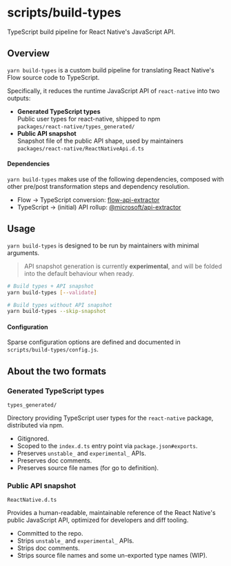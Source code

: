 # scripts/build-types

TypeScript build pipeline for React Native's JavaScript API.

## Overview

`yarn build-types` is a custom build pipeline for translating React Native's Flow source code to TypeScript.

Specifically, it reduces the runtime JavaScript API of `react-native` into two outputs:

- **Generated TypeScript types**\
Public user types for react-native, shipped to npm\
`packages/react-native/types_generated/`
- **‌Public API snapshot**\
Snapshot file of the public API shape, used by maintainers\
`packages/react-native/ReactNativeApi.d.ts`

#### Dependencies

`yarn build-types` makes use of the following dependencies, composed with other pre/post transformation steps and dependency resolution.

- Flow → TypeScript conversion: [flow-api-extractor](https://www.npmjs.com/package/flow-api-translator)
- TypeScript → (initial) API rollup: [@microsoft/api-extractor](https://api-extractor.com/)

## Usage

`yarn build-types` is designed to be run by maintainers with minimal arguments.

> API snapshot generation is currently **experimental**, and will be folded into the default behaviour when ready.

```sh
# Build types + API snapshot
yarn build-types [--validate]

# Build types without API snapshot
yarn build-types --skip-snapshot
```

#### Configuration

Sparse configuration options are defined and documented in `scripts/build-types/config.js`.

## About the two formats

### Generated TypeScript types

`types_generated/`

Directory providing TypeScript user types for the `react-native` package, distributed via npm.

- Gitignored.
- Scoped to the `index.d.ts` entry point via `package.json#exports`.
- Preserves `unstable_` and `experimental_` APIs.
- Preserves doc comments.
- Preserves source file names (for go to definition).

### Public API snapshot

`ReactNative.d.ts`

Provides a human-readable, maintainable reference of the React Native's public JavaScript API, optimized for developers and diff tooling.

- Committed to the repo.
- Strips `unstable_` and `experimental_` APIs.
- Strips doc comments.
- Strips source file names and some un-exported type names (WIP).
